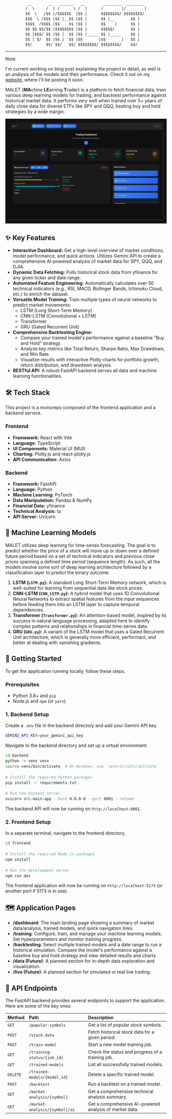 <div align="center">
 
```
 __       __   ______   __        ________  ________ 
/  \     /  | /      \ /  |      /        |/        |
$$  \   /$$ |/$$$$$$  |$$ |      $$$$$$$$/ $$$$$$$$/ 
$$$  \ /$$$ |$$ |__$$ |$$ |      $$ |__       $$ |   
$$$$  /$$$$ |$$    $$ |$$ |      $$    |      $$ |   
$$ $$ $$/$$ |$$$$$$$$ |$$ |      $$$$$/       $$ |   
$$ |$$$/ $$ |$$ |  $$ |$$ |_____ $$ |_____    $$ |   
$$ | $/  $$ |$$ |  $$ |$$       |$$       |   $$ |   
$$/      $$/ $$/   $$/ $$$$$$$$/ $$$$$$$$/    $$/    
```
</div>

---                                                     

> [!NOTE]
> I'm current working on blog post explaining the project in detail, as well is an analysis of the models and their performance. Check it out on my [website](https://naowalrahman.rocks/#/blog), where I'll be posting it soon.

MALET (**MA**chine **LE**arning **T**rader) is a platform to fetch financial data, train various deep learning models for trading, and backtest performance against historical market data. It performs very well when trained over 5+ years of daily close data for diverse ETFs like SPY and QQQ, beating buy and hold strategies by a wide margin.

![MALET dashboard](img/dashboard.svg)

## ✨ Key Features

* **Interactive Dashboard:** Get a high-level overview of market conditions, model performance, and quick actions. Utilizes Gemini API to create a comprehensive AI-powered analysis of market data for SPY, QQQ, and DJIA.
* **Dynamic Data Fetching:** Pulls historical stock data from yfinance for any given ticker and date range.
* **Automated Feature Engineering:** Automatically calculates over 50 technical indicators (e.g., RSI, MACD, Bollinger Bands, Ichimoku Cloud, etc.) to enrich the dataset.
* **Versatile Model Training:** Train multiple types of neural networks to predict market movements:
    * LSTM (Long Short-Term Memory)
    * CNN-LSTM (Convolutional + LSTM)
    * Transformer
    * GRU (Gated Recurrent Unit)
* **Comprehensive Backtesting Engine:**
    * Compare your trained model's performance against a baseline "Buy and Hold" strategy.
    * Analyze key metrics like Total Return, Sharpe Ratio, Max Drawdown, and Win Rate.
    * Visualize results with interactive Plotly charts for portfolio growth, return distribution, and drawdown analysis.
* **RESTful API:** A robust FastAPI backend serves all data and machine learning functionalities.

## 🛠️ Tech Stack

This project is a monorepo composed of the frontend application and a backend service.

### Frontend

* **Framework:** React with Vite
* **Language:** TypeScript
* **UI Components:** Material UI (MUI)
* **Charting:** Plotly.js and react-plotly.js
* **API Communication:** Axios

### Backend

* **Framework:** FastAPI
* **Language:** Python
* **Machine Learning:** PyTorch
* **Data Manipulation:** Pandas & NumPy
* **Financial Data:** yfinance
* **Technical Analysis:** ta
* **API Server:** Uvicorn

## 🧠 Machine Learning Models

MALET utilizes deep learning for time-series forecasting. The goal is to predict whether the price of a stock will move up or down over a defined future period based on a set of technical indicators and previous close prices spanning a defined time period (sequence length). As such, all the models involve some sort of deep learning architecture followed by a classification layer to predict the binary outcome.

1.  **LSTM (`LSTM.py`):** A standard Long Short-Term Memory network, which is well-suited for learning from sequential data like stock prices.
2.  **CNN-LSTM (`CNN_LSTM.py`):** A hybrid model that uses 1D Convolutional Neural Networks to extract spatial features from the input sequences before feeding them into an LSTM layer to capture temporal dependencies.
3.  **Transformer (`Transformer.py`):** An attention-based model, inspired by its success in natural language processing, adapted here to identify complex patterns and relationships in financial time-series data.
4.  **GRU (`GRU.py`):** A variant of the LSTM model that uses a Gated Recurrent Unit architecture, which is generally more efficient, performant, and better at dealing with vanishing gradients.

## 🚀 Getting Started

To get the application running locally, follow these steps.

### Prerequisites

* Python 3.8+ and `pip`
* Node.js and `npm` (or `yarn`)

### 1. Backend Setup

Create a `.env` file in the backend directory and add your Gemini API key.

```bash
GEMINI_API_KEY=your_gemini_api_key
```

Navigate to the backend directory and set up a virtual environment.

```bash
cd backend
python -m venv venv
source venv/bin/activate  # On Windows, use `venv\Scripts\activate`

# Install the required Python packages
pip install -r requirements.txt

# Run the backend server
uvicorn src.main:app --host 0.0.0.0 --port 8001 --reload
```

The backend API will now be running on `http://localhost:8001`.

### 2. Frontend Setup

In a separate terminal, navigate to the frontend directory.

```bash
cd frontend

# Install the required Node.js packages
npm install

# Run the development server
npm run dev
```

The frontend application will now be running on `http://localhost:5173` (or another port if 5173 is in use).

## 🗺️ Application Pages

* **/dashboard**: The main landing page showing a summary of market data/analysis, trained models, and quick navigation links.
* **/training**: Configure, train, and manage your machine learning models. Set hyperparameters and monitor training progress.
* **/backtesting**: Select multiple trained models and a date range to run a historical simulation. Compare the model's performance against a baseline buy and hold strategy and view detailed results and charts.
* **/data (Future)**: A planned section for in-depth data exploration and visualization.
* **/live (Future)**: A planned section for simulated or real live trading.

## 🔗 API Endpoints

The FastAPI backend provides several endpoints to support the application. Here are some of the key ones:

| Method   | Path                               | Description                                             |
| :------  | :--------------------------------- | :------------------------------------------------------ |
| `GET`    | `/popular-symbols`                 | Get a list of popular stock symbols.                    |
| `POST`   | `/stock-data`                      | Fetch historical stock data for a given period.         |
| `POST`   | `/train-model`                     | Start a new model training job.                         |
| `GET`    | `/training-status/{job_id}`        | Check the status and progress of a training job.        |
| `GET`    | `/trained-models`                  | List all successfully trained models.                   |
| `DELETE` | `/trained-models/{model_id}`       | Delete a specific trained model.                        |
| `POST`   | `/backtest`                        | Run a backtest on a trained model.                      |
| `GET`    | `/market-analysis/{symbol}`        | Get a comprehensive technical analysis summary.         |
| `GET`    | `/market-analysis/{symbol}/ai`     | Get a comprehensive AI-powered analysis of market data. |
